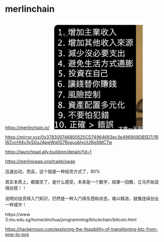 # merlinchain
https://merlinchain.io/
![loser](image-105.png)

https://mirror.xyz/0x378300746800525CD74964683ec3e496909DB5D7/1RWZvcHl4v3y5GsJ4pwWq0S7RxguublyciU9jgSMCTw

https://launchpad.ally.build/en/details?id=1


https://merlinswap.org/trade/swap

迅速出动，而且，这个就是一种投资方式了，80%



其实本质上，都踏空了，是什么感受，本来是一个数字，结果一回撤，立马开始显得白搭！！

说明对投资得入门知识，仍然是一种入门得东西和状态，难以精进，就像连续创业一样或许！






https://www 3.ntu.edu.sg/home/ehchua/programming/blockchain/bitcoin.html

https://hackernoon.com/exploring-the-feasibility-of-transitioning-btc-from-pow-to-pos



